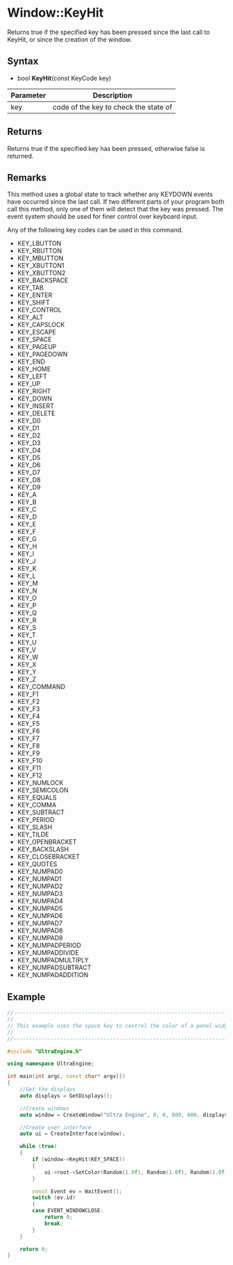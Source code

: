 # Window::KeyHit

Returns true if the specified key has been pressed since the last call to KeyHit, or since the creation of the window.

## Syntax

- bool **KeyHit**(const KeyCode key)

| Parameter | Description |
|---|---|
| key | code of the key to check the state of |

## Returns

Returns true if the specified key has been pressed, otherwise false is returned.

## Remarks

This method uses a global state to track whether any KEYDOWN events have occurred since the last call. If two different parts of your program both call this method, only one of them will detect that the key was pressed. The event system should be used for finer control over keyboard input.

Any of the following key codes can be used in this command.

- KEY_LBUTTON
- KEY_RBUTTON
- KEY_MBUTTON
- KEY_XBUTTON1
- KEY_XBUTTON2
- KEY_BACKSPACE
- KEY_TAB
- KEY_ENTER
- KEY_SHIFT
- KEY_CONTROL
- KEY_ALT
- KEY_CAPSLOCK
- KEY_ESCAPE
- KEY_SPACE
- KEY_PAGEUP
- KEY_PAGEDOWN
- KEY_END
- KEY_HOME
- KEY_LEFT
- KEY_UP
- KEY_RIGHT
- KEY_DOWN
- KEY_INSERT
- KEY_DELETE
- KEY_D0
- KEY_D1
- KEY_D2
- KEY_D3
- KEY_D4
- KEY_D5
- KEY_D6
- KEY_D7
- KEY_D8
- KEY_D9
- KEY_A
- KEY_B
- KEY_C
- KEY_D
- KEY_E
- KEY_F
- KEY_G
- KEY_H
- KEY_I
- KEY_J
- KEY_K
- KEY_L
- KEY_M
- KEY_N
- KEY_O
- KEY_P
- KEY_Q
- KEY_R
- KEY_S
- KEY_T
- KEY_U
- KEY_V
- KEY_W
- KEY_X
- KEY_Y 
- KEY_Z
- KEY_COMMAND
- KEY_F1
- KEY_F2
- KEY_F3
- KEY_F4
- KEY_F5
- KEY_F6
- KEY_F7
- KEY_F8
- KEY_F9
- KEY_F10
- KEY_F11
- KEY_F12
- KEY_NUMLOCK
- KEY_SEMICOLON
- KEY_EQUALS
- KEY_COMMA
- KEY_SUBTRACT
- KEY_PERIOD
- KEY_SLASH
- KEY_TILDE
- KEY_OPENBRACKET
- KEY_BACKSLASH
- KEY_CLOSEBRACKET
- KEY_QUOTES
- KEY_NUMPAD0
- KEY_NUMPAD1
- KEY_NUMPAD2
- KEY_NUMPAD3
- KEY_NUMPAD4
- KEY_NUMPAD5
- KEY_NUMPAD6
- KEY_NUMPAD7
- KEY_NUMPAD8
- KEY_NUMPAD9
- KEY_NUMPADPERIOD
- KEY_NUMPADDIVIDE
- KEY_NUMPADMULTIPLY
- KEY_NUMPADSUBTRACT
- KEY_NUMPADADDITION

## Example

```c++
//-------------------------------------------------------------------------------------------------
//
// This example uses the space key to control the color of a panel widget.
//
//-------------------------------------------------------------------------------------------------

#include "UltraEngine.h"

using namespace UltraEngine;

int main(int argc, const char* argv[])
{
    //Get the displays
    auto displays = GetDisplays();

    //Create windows
    auto window = CreateWindow("Ultra Engine", 0, 0, 800, 600, displays[0]);

    //Create user interface
    auto ui = CreateInterface(window);

    while (true)
    {
        if (window->KeyHit(KEY_SPACE))
        {
            ui->root->SetColor(Random(1.0f), Random(1.0f), Random(1.0f), 1);
        }

        const Event ev = WaitEvent();
        switch (ev.id)
        {
        case EVENT_WINDOWCLOSE:
            return 0;
            break;
        }
    }

    return 0;
}
```
